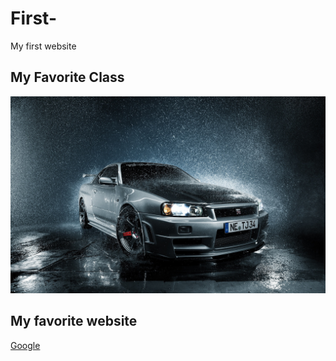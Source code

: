 # First-
My first website 

## My Favorite Class 
![R34](SkylineR34.jpg)
## My favorite website 
[Google](https://www.google.com/)
